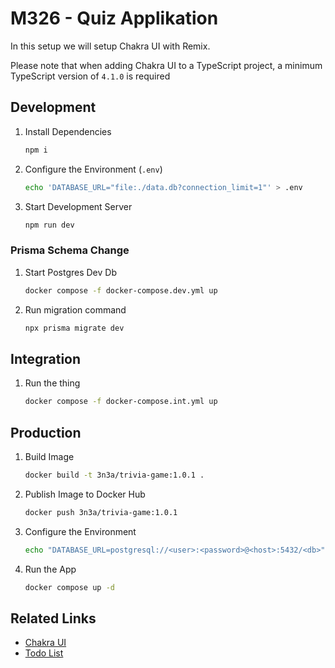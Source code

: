 # M326 - Quiz Applikation

In this setup we will setup Chakra UI with Remix.

Please note that when adding Chakra UI to a TypeScript project, a minimum TypeScript version of `4.1.0` is required

## Development

1. Install Dependencies

    ```sh
    npm i
    ```

2. Configure the Environment (`.env`)

    ```sh
    echo 'DATABASE_URL="file:./data.db?connection_limit=1"' > .env
    ```

3. Start Development Server

    ```sh
    npm run dev
    ```

### Prisma Schema Change

1. Start Postgres Dev Db

    ```sh
    docker compose -f docker-compose.dev.yml up
    ```

2. Run migration command

    ```sh
    npx prisma migrate dev
    ```

## Integration

1. Run the thing

    ```sh
    docker compose -f docker-compose.int.yml up
    ```

## Production

1. Build Image

    ```sh
    docker build -t 3n3a/trivia-game:1.0.1 .
    ```

2. Publish Image to Docker Hub

    ```sh
    docker push 3n3a/trivia-game:1.0.1
    ```

3. Configure the Environment

    ```sh
    echo "DATABASE_URL=postgresql://<user>:<password>@<host>:5432/<db>" > .env.prod
    ```

4. Run the App

    ```sh
    docker compose up -d
    ```

## Related Links

* [Chakra UI](https://chakra-ui.com/guides/getting-started/remix-guide)
* [Todo List](./TODO.md)
